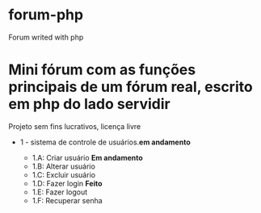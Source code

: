 # forum-php
Forum writed with php
<h1>Mini fórum com as funções principais de um fórum real, escrito em php do lado servidir</h1>
<p>Projeto sem fins lucrativos, licença livre</p>
<ul>
  <li>1 - sistema de controle de usuários.<B>em andamento</b></li>
    <ul>
      <li>1.A: Criar usuário <b>Em andamento</b> </li>
      <li>1.B: Alterar usuário</li>
      <li>1.C: Excluir usuário</li>
      <li>1.D: Fazer login <b>Feito</b> </li>
      <li>1.E: Fazer logout</li>
      <li>1.F: Recuperar senha</li>
    </ul>
</ul>

